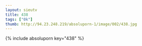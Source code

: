 ```yaml
--- 
layout: sieutv
title: 438
tags: ["0k"]
thumb: http://94.23.248.219/absoluporn-1/image/002/438.jpg
---
```

{% include absoluporn key="438" %} 
